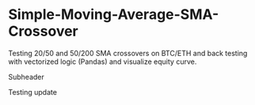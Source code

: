 # Simple-Moving-Average-SMA-Crossover
Testing 20/50 and 50/200 SMA crossovers on BTC/ETH and back testing with vectorized logic (Pandas) and visualize equity curve.

Subheader

Testing update